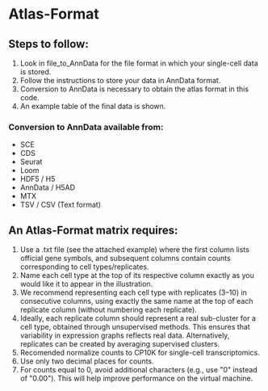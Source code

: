 # Atlas-Format

## Steps to follow:
1. Look in file_to_AnnData for the file format in which your single-cell data is stored.
2. Follow the instructions to store your data in AnnData format.
3. Conversion to AnnData is necessary to obtain the atlas format in this code.
4. An example table of the final data is shown.

### Conversion to AnnData available from:

- SCE
- CDS 
- Seurat
- Loom 
- HDF5 / H5
- AnnData / H5AD
- MTX 
- TSV / CSV (Text format)

## An Atlas-Format matrix requires:
1. Use a .txt file (see the attached example) where the first column lists official gene symbols, and subsequent columns contain counts corresponding to cell types/replicates.
2. Name each cell type at the top of its respective column exactly as you would like it to appear in the illustration.
3. We recommend representing each cell type with replicates (3–10) in consecutive columns, using exactly the same name at the top of each replicate column (without numbering each replicate).
4. Ideally, each replicate column should represent a real sub-cluster for a cell type, obtained through unsupervised methods. This ensures that variability in expression graphs reflects real data. Alternatively, replicates can be created by averaging supervised clusters.
5. Recomended normalize counts to CP10K for single-cell transcriptomics.
6. Use only two decimal places for counts.
7. For counts equal to 0, avoid additional characters (e.g., use "0" instead of "0.00"). This will help improve performance on the virtual machine.
